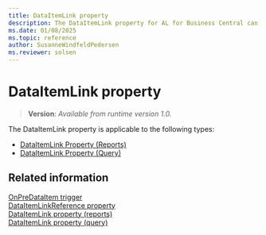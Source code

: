 ```yaml
---
title: DataItemLink property
description: The DataItemLink property for AL for Business Central can apply to reports and to queries.
ms.date: 01/08/2025
ms.topic: reference
author: SusanneWindfeldPedersen
ms.reviewer: solsen
---
```


# DataItemLink property
> **Version**: _Available from runtime version 1.0._

The DataItemLink property is applicable to the following types: 

- [DataItemLink Property (Reports)](devenv-dataitemlink-reports-property.md)  
- [DataItemLink Property (Query)](devenv-dataitemlink-query-property.md)
  
## Related information

[OnPreDataItem trigger](../triggers-auto/reportdataitem/devenv-onpredataitem-reportdataitem-trigger.md)   
[DataItemLinkReference property](devenv-dataitemlinkreference-property.md)  
[DataItemLink property (reports)](devenv-dataitemlink-reports-property.md)  
[DataItemLink property (query)](devenv-dataitemlink-query-property.md)
